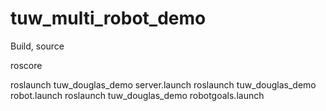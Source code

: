 # tuw\_multi\_robot\_demo

Build, source

roscore

roslaunch tuw_douglas_demo server.launch
roslaunch tuw_douglas_demo robot.launch
roslaunch tuw_douglas_demo robotgoals.launch
